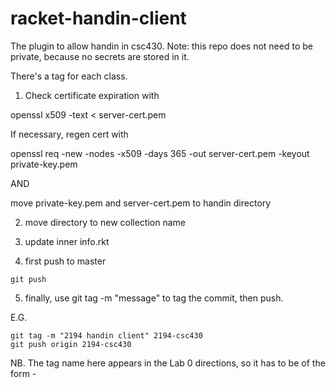 racket-handin-client
====================

The plugin to allow handin in csc430. Note: this repo does not need to be
private, because no secrets are stored in it.

There's a tag for each class.

1) Check certificate expiration with

openssl x509 -text < server-cert.pem 

If necessary, regen cert with

openssl req -new -nodes -x509 -days 365 -out server-cert.pem -keyout private-key.pem

AND 

move private-key.pem and server-cert.pem to handin directory

2) move directory to new collection name

3) update inner info.rkt

4) first push to master

```
git push
```

5) finally, use git tag -m "message" <name-of-tag> to tag the commit, then push.

E.G.

```
git tag -m "2194 handin client" 2194-csc430
git push origin 2194-csc430
```

NB. The tag name here appears in the Lab 0 directions, so it has to be of the form <qtr>-<course>

